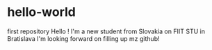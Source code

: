 # hello-world
first repository
Hello !
I'm a new student from Slovakia on FIIT STU in Bratislava I'm looking forward on filling up mz github!
